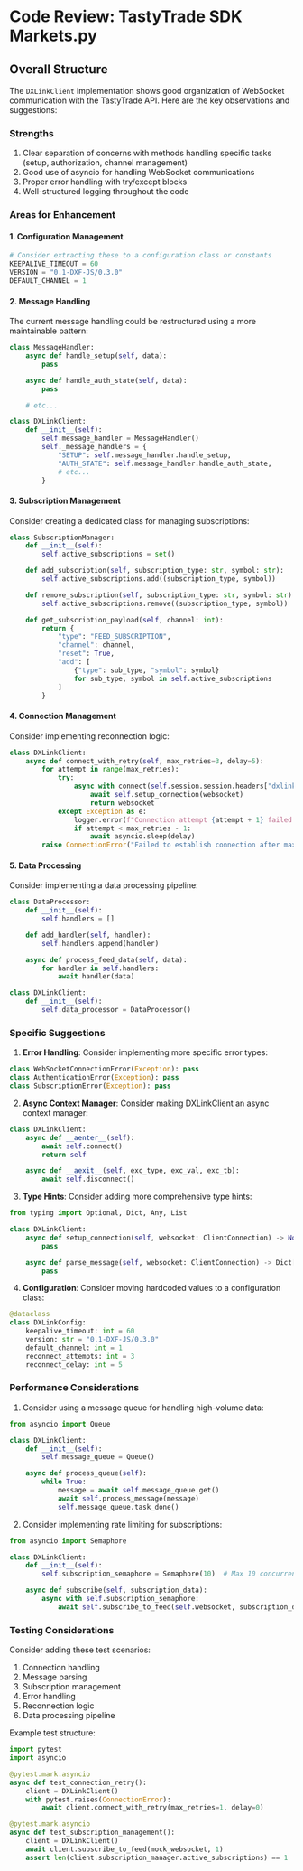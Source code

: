 # Code Review: TastyTrade SDK Markets.py

## Overall Structure
The `DXLinkClient` implementation shows good organization of WebSocket communication with the TastyTrade API. Here are the key observations and suggestions:

### Strengths
1. Clear separation of concerns with methods handling specific tasks (setup, authorization, channel management)
2. Good use of asyncio for handling WebSocket communications
3. Proper error handling with try/except blocks
4. Well-structured logging throughout the code

### Areas for Enhancement

#### 1. Configuration Management
```python
# Consider extracting these to a configuration class or constants
KEEPALIVE_TIMEOUT = 60
VERSION = "0.1-DXF-JS/0.3.0"
DEFAULT_CHANNEL = 1
```

#### 2. Message Handling
The current message handling could be restructured using a more maintainable pattern:

```python
class MessageHandler:
    async def handle_setup(self, data):
        pass

    async def handle_auth_state(self, data):
        pass

    # etc...

class DXLinkClient:
    def __init__(self):
        self.message_handler = MessageHandler()
        self._message_handlers = {
            "SETUP": self.message_handler.handle_setup,
            "AUTH_STATE": self.message_handler.handle_auth_state,
            # etc...
        }
```

#### 3. Subscription Management
Consider creating a dedicated class for managing subscriptions:

```python
class SubscriptionManager:
    def __init__(self):
        self.active_subscriptions = set()

    def add_subscription(self, subscription_type: str, symbol: str):
        self.active_subscriptions.add((subscription_type, symbol))

    def remove_subscription(self, subscription_type: str, symbol: str):
        self.active_subscriptions.remove((subscription_type, symbol))

    def get_subscription_payload(self, channel: int):
        return {
            "type": "FEED_SUBSCRIPTION",
            "channel": channel,
            "reset": True,
            "add": [
                {"type": sub_type, "symbol": symbol}
                for sub_type, symbol in self.active_subscriptions
            ]
        }
```

#### 4. Connection Management
Consider implementing reconnection logic:

```python
class DXLinkClient:
    async def connect_with_retry(self, max_retries=3, delay=5):
        for attempt in range(max_retries):
            try:
                async with connect(self.session.session.headers["dxlink-url"]) as websocket:
                    await self.setup_connection(websocket)
                    return websocket
            except Exception as e:
                logger.error(f"Connection attempt {attempt + 1} failed: {e}")
                if attempt < max_retries - 1:
                    await asyncio.sleep(delay)
        raise ConnectionError("Failed to establish connection after maximum retries")
```

#### 5. Data Processing
Consider implementing a data processing pipeline:

```python
class DataProcessor:
    def __init__(self):
        self.handlers = []

    def add_handler(self, handler):
        self.handlers.append(handler)

    async def process_feed_data(self, data):
        for handler in self.handlers:
            await handler(data)

class DXLinkClient:
    def __init__(self):
        self.data_processor = DataProcessor()
```

### Specific Suggestions

1. **Error Handling**: Consider implementing more specific error types:
```python
class WebSocketConnectionError(Exception): pass
class AuthenticationError(Exception): pass
class SubscriptionError(Exception): pass
```

2. **Async Context Manager**: Consider making DXLinkClient an async context manager:
```python
class DXLinkClient:
    async def __aenter__(self):
        await self.connect()
        return self

    async def __aexit__(self, exc_type, exc_val, exc_tb):
        await self.disconnect()
```

3. **Type Hints**: Consider adding more comprehensive type hints:
```python
from typing import Optional, Dict, Any, List

class DXLinkClient:
    async def setup_connection(self, websocket: ClientConnection) -> None:
        pass

    async def parse_message(self, websocket: ClientConnection) -> Dict[str, Any]:
        pass
```

4. **Configuration**: Consider moving hardcoded values to a configuration class:
```python
@dataclass
class DXLinkConfig:
    keepalive_timeout: int = 60
    version: str = "0.1-DXF-JS/0.3.0"
    default_channel: int = 1
    reconnect_attempts: int = 3
    reconnect_delay: int = 5
```

### Performance Considerations

1. Consider using a message queue for handling high-volume data:
```python
from asyncio import Queue

class DXLinkClient:
    def __init__(self):
        self.message_queue = Queue()

    async def process_queue(self):
        while True:
            message = await self.message_queue.get()
            await self.process_message(message)
            self.message_queue.task_done()
```

2. Consider implementing rate limiting for subscriptions:
```python
from asyncio import Semaphore

class DXLinkClient:
    def __init__(self):
        self.subscription_semaphore = Semaphore(10)  # Max 10 concurrent subscriptions

    async def subscribe(self, subscription_data):
        async with self.subscription_semaphore:
            await self.subscribe_to_feed(self.websocket, subscription_data)
```

### Testing Considerations

Consider adding these test scenarios:
1. Connection handling
2. Message parsing
3. Subscription management
4. Error handling
5. Reconnection logic
6. Data processing pipeline

Example test structure:
```python
import pytest
import asyncio

@pytest.mark.asyncio
async def test_connection_retry():
    client = DXLinkClient()
    with pytest.raises(ConnectionError):
        await client.connect_with_retry(max_retries=1, delay=0)

@pytest.mark.asyncio
async def test_subscription_management():
    client = DXLinkClient()
    await client.subscribe_to_feed(mock_websocket, 1)
    assert len(client.subscription_manager.active_subscriptions) == 1
```
